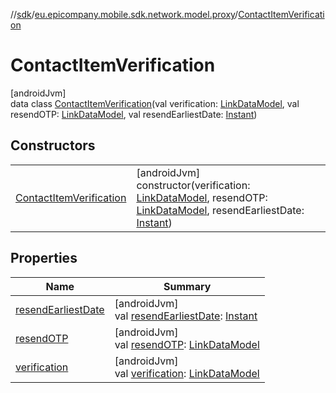 //[sdk](../../../index.md)/[eu.epicompany.mobile.sdk.network.model.proxy](../index.md)/[ContactItemVerification](index.md)

# ContactItemVerification

[androidJvm]\
data class [ContactItemVerification](index.md)(val verification: [LinkDataModel](../../eu.epicompany.mobile.android.data.network.model.hypermedia/-link-data-model/index.md), val resendOTP: [LinkDataModel](../../eu.epicompany.mobile.android.data.network.model.hypermedia/-link-data-model/index.md), val resendEarliestDate: [Instant](https://developer.android.com/reference/kotlin/java/time/Instant.html))

## Constructors

| | |
|---|---|
| [ContactItemVerification](-contact-item-verification.md) | [androidJvm]<br>constructor(verification: [LinkDataModel](../../eu.epicompany.mobile.android.data.network.model.hypermedia/-link-data-model/index.md), resendOTP: [LinkDataModel](../../eu.epicompany.mobile.android.data.network.model.hypermedia/-link-data-model/index.md), resendEarliestDate: [Instant](https://developer.android.com/reference/kotlin/java/time/Instant.html)) |

## Properties

| Name | Summary |
|---|---|
| [resendEarliestDate](resend-earliest-date.md) | [androidJvm]<br>val [resendEarliestDate](resend-earliest-date.md): [Instant](https://developer.android.com/reference/kotlin/java/time/Instant.html) |
| [resendOTP](resend-o-t-p.md) | [androidJvm]<br>val [resendOTP](resend-o-t-p.md): [LinkDataModel](../../eu.epicompany.mobile.android.data.network.model.hypermedia/-link-data-model/index.md) |
| [verification](verification.md) | [androidJvm]<br>val [verification](verification.md): [LinkDataModel](../../eu.epicompany.mobile.android.data.network.model.hypermedia/-link-data-model/index.md) |
